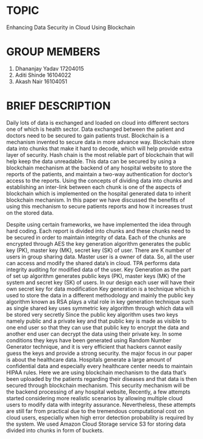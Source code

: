 # **TOPIC**

Enhancing Data Security in Cloud Using Blockchain

# **GROUP MEMBERS**

1. Dhananjay Yadav 17204015
2. Aditi Shinde 16104022
3. Akash Nair 16104051

# **BRIEF DESCRIPTION**

Daily lots of data is exchanged and loaded on cloud into different sectors one of which is health sector. Data exchanged between the patient and doctors need to be secured to gain patients trust. Blockchain is a mechanism invented to secure data in more advance way. Blockchain store data into chunks that make it hard to decode, which will help provide extra layer of security. Hash chain is the most reliable part of blockchain that will help keep the data unreadable. This data can be secured by using a blockchain mechanism at the backend of any hospital website to store the reports of the patients, and maintain a two-way authentication for doctor’s access to the reports. Using the concepts of dividing data into chunks and establishing an inter-link between each chunk is one of the aspects of blockchain which is implemented on the hospital generated data to inherit blockchain mechanism. In this paper we have discussed the benefits of using this mechanism to secure patients reports and how it increases trust on the stored data.

Despite using certain frameworks, we have implemented the idea through hard coding. Each report is divided into chunks and these chunks need to be secured in order to maintain integrity of data. Each of the chunks are encrypted through AES the key generation algorithm generates the public key (PK), master key (MK), secret key (SK) of user. There are K number of users in group sharing data. Master user is a owner of data. So, all the user can access and modify the shared data’s in cloud. TPA performs data integrity auditing for modified data of the user. Key Generation as the part of set up algorithm generates public 
keys (PK), master keys (MK) of the system and secret key (SK) of users. In our design each user will have their own secret key for data modification Key generation is a technique which is used to store the data in a different methodology and mainly the public key algorithm known as RSA plays a vital role in key generation technique such as single shared key uses symmetric key algorithm through which data will be stored very secretly Since the public key algorithm uses two keys namely public and a private key and that public key is made as visible to one end user so that they can use that public key to encrypt the data and another end user can decrypt the data using their private key. In some conditions they keys have been generated using Random Number Generator technique, and it is very efficient that hackers cannot easily guess the keys and provide a strong security. the major focus in our paper is about the healthcare data. Hospitals generate a large amount of confidential data and especially every healthcare center needs to maintain HIPAA rules. Here we are using blockchain mechanism to the data that’s been uploaded by the patients regarding their diseases and that data is then secured through blockchain mechanism. This security mechanism will be the backend processing of any hospital website, Recently, a few attempts started considering more realistic scenarios by allowing multiple cloud users to modify data with integrity assurance. Nevertheless, these attempts are still far from practical due to the tremendous computational cost on cloud users, especially when high error detection probability is required by the system. We used Amazon Cloud Storage service S3 for storing data divided into chunks in form of buckets. 

